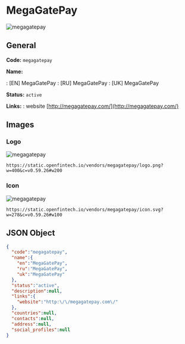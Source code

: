 
# MegaGatePay 
![megagatepay](https://static.openfintech.io/vendors/megagatepay/logo.png?w=400&c=v0.59.26#w200)  

## General 
 
**Code:** `megagatepay` 
 
**Name:** 
 
:	[EN] MegaGatePay 
:	[RU] MegaGatePay 
:	[UK] MegaGatePay 
 
**Status:** `active` 
 
**Links:** 
: website [http://megagatepay.com/](http://megagatepay.com/) 
 

## Images 

### Logo 
 
![megagatepay](https://static.openfintech.io/vendors/megagatepay/logo.png?w=400&c=v0.59.26#w200)  

```
https://static.openfintech.io/vendors/megagatepay/logo.png?w=400&c=v0.59.26#w200
```  

### Icon 
 
![megagatepay](https://static.openfintech.io/vendors/megagatepay/icon.svg?w=278&c=v0.59.26#w100)  

```
https://static.openfintech.io/vendors/megagatepay/icon.svg?w=278&c=v0.59.26#w100
```  

## JSON Object 

```json
{
  "code":"megagatepay",
  "name":{
    "en":"MegaGatePay",
    "ru":"MegaGatePay",
    "uk":"MegaGatePay"
  },
  "status":"active",
  "description":null,
  "links":{
    "website":"http:\/\/megagatepay.com\/"
  },
  "countries":null,
  "contacts":null,
  "address":null,
  "social_profiles":null
}
```  
